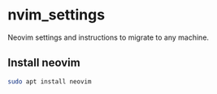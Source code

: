# nvim_settings

Neovim settings and instructions to migrate to any machine.

## Install neovim
```bash
sudo apt install neovim
```
